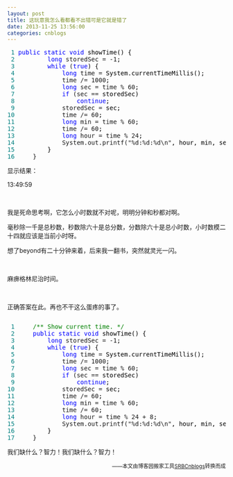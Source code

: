 ```yaml
---
layout: post
title: 这玩意我怎么看都看不出错可是它就是错了
date: 2013-11-25 13:56:00
categories: cnblogs
---
```


<div class="cnblogs_code">
<pre><span style="color: #008080;"> 1</span> <span style="color: #0000ff;">public</span> <span style="color: #0000ff;">static</span> <span style="color: #0000ff;">void</span><span style="color: #000000;"> showTime() {
</span><span style="color: #008080;"> 2</span>         <span style="color: #0000ff;">long</span> storedSec = -1<span style="color: #000000;">;
</span><span style="color: #008080;"> 3</span>         <span style="color: #0000ff;">while</span> (<span style="color: #0000ff;">true</span><span style="color: #000000;">) {
</span><span style="color: #008080;"> 4</span>             <span style="color: #0000ff;">long</span> time =<span style="color: #000000;"> System.currentTimeMillis();
</span><span style="color: #008080;"> 5</span>             time /= 1000<span style="color: #000000;">;
</span><span style="color: #008080;"> 6</span>             <span style="color: #0000ff;">long</span> sec = time % 60<span style="color: #000000;">;
</span><span style="color: #008080;"> 7</span>             <span style="color: #0000ff;">if</span> (sec ==<span style="color: #000000;"> storedSec)
</span><span style="color: #008080;"> 8</span>                 <span style="color: #0000ff;">continue</span><span style="color: #000000;">;
</span><span style="color: #008080;"> 9</span>             storedSec =<span style="color: #000000;"> sec;
</span><span style="color: #008080;">10</span>             time /= 60<span style="color: #000000;">;
</span><span style="color: #008080;">11</span>             <span style="color: #0000ff;">long</span> min = time % 60<span style="color: #000000;">;
</span><span style="color: #008080;">12</span>             time /= 60<span style="color: #000000;">;
</span><span style="color: #008080;">13</span>             <span style="color: #0000ff;">long</span> hour = time % 24<span style="color: #000000;">;
</span><span style="color: #008080;">14</span>             System.out.printf("%d:%d:%d\n"<span style="color: #000000;">, hour, min, sec);
</span><span style="color: #008080;">15</span> <span style="color: #000000;">        }
</span><span style="color: #008080;">16</span>     }</pre>
</div>
<p>显示结果：</p>
<p>13:49:59</p>
<p>&nbsp;</p>
<p>我是死命思考啊，它怎么小时数就不对呢，明明分钟和秒都对啊。</p>
<p>毫秒除一千是总秒数，秒数除六十是总分数，分数除六十是总小时数，小时数模二十四就应该是当前小时呀。</p>
<p>想了beyond有二十分钟来着，后来我一翻书，突然就灵光一闪。</p>
<p>&nbsp;</p>
<p>麻痹格林尼治时间。</p>
<p>&nbsp;</p>
<p>正确答案在此。再也不干这么蛋疼的事了。</p>
<div class="cnblogs_code" onclick="cnblogs_code_show('23faaf5a-fae4-4800-81c1-2812deaabf99')"><img id="code_img_closed_23faaf5a-fae4-4800-81c1-2812deaabf99" class="code_img_closed" src="http://images.cnblogs.com/OutliningIndicators/ContractedBlock.gif" alt="" /><img id="code_img_opened_23faaf5a-fae4-4800-81c1-2812deaabf99" class="code_img_opened" style="display: none;" onclick="cnblogs_code_hide('23faaf5a-fae4-4800-81c1-2812deaabf99',event)" src="http://images.cnblogs.com/OutliningIndicators/ExpandedBlockStart.gif" alt="" />
<div id="cnblogs_code_open_23faaf5a-fae4-4800-81c1-2812deaabf99" class="cnblogs_code_hide">
<pre><span style="color: #008080;"> 1</span>     <span style="color: #008000;">/**</span><span style="color: #008000;"> Show current time. </span><span style="color: #008000;">*/</span>
<span style="color: #008080;"> 2</span>     <span style="color: #0000ff;">public</span> <span style="color: #0000ff;">static</span> <span style="color: #0000ff;">void</span><span style="color: #000000;"> showTime() {
</span><span style="color: #008080;"> 3</span>         <span style="color: #0000ff;">long</span> storedSec = -1<span style="color: #000000;">;
</span><span style="color: #008080;"> 4</span>         <span style="color: #0000ff;">while</span> (<span style="color: #0000ff;">true</span><span style="color: #000000;">) {
</span><span style="color: #008080;"> 5</span>             <span style="color: #0000ff;">long</span> time =<span style="color: #000000;"> System.currentTimeMillis();
</span><span style="color: #008080;"> 6</span>             time /= 1000<span style="color: #000000;">;
</span><span style="color: #008080;"> 7</span>             <span style="color: #0000ff;">long</span> sec = time % 60<span style="color: #000000;">;
</span><span style="color: #008080;"> 8</span>             <span style="color: #0000ff;">if</span> (sec ==<span style="color: #000000;"> storedSec)
</span><span style="color: #008080;"> 9</span>                 <span style="color: #0000ff;">continue</span><span style="color: #000000;">;
</span><span style="color: #008080;">10</span>             storedSec =<span style="color: #000000;"> sec;
</span><span style="color: #008080;">11</span>             time /= 60<span style="color: #000000;">;
</span><span style="color: #008080;">12</span>             <span style="color: #0000ff;">long</span> min = time % 60<span style="color: #000000;">;
</span><span style="color: #008080;">13</span>             time /= 60<span style="color: #000000;">;
</span><span style="color: #008080;">14</span>             <span style="color: #0000ff;">long</span> hour = time % 24 + 8<span style="color: #000000;">;
</span><span style="color: #008080;">15</span>             System.out.printf("%d:%d:%d\n"<span style="color: #000000;">, hour, min, sec);
</span><span style="color: #008080;">16</span> <span style="color: #000000;">        }
</span><span style="color: #008080;">17</span>     }</pre>
</div>
<span class="cnblogs_code_collapse">我们缺什么？智力！我们缺什么？智力！</span></div>

<p align=right><span style="font-size: 12px">——本文由博客园搬家工具<a href="https://github.com/mlxy/SRBCnblogs">SRBCnblogs</a>转换而成</span></p>
